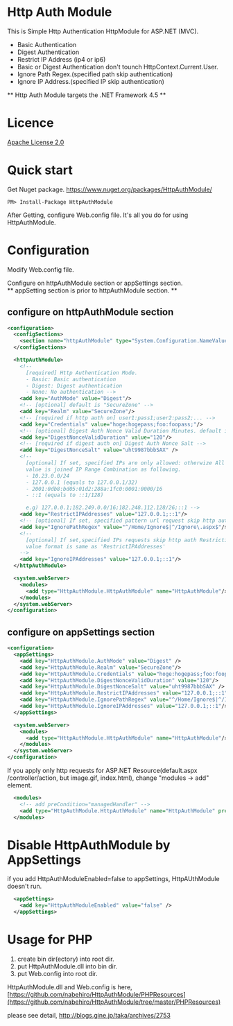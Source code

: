 # Http Auth Module
This is Simple Http Authentication HttpModule for ASP.NET (MVC).
- Basic Authentication
- Digest Authentication
- Restrict IP Address (ip4 or ip6)
- Basic or Digest Authentication don't tounch HttpContext.Current.User.
- Ignore Path Regex.(specified path skip authentication)
- Ignore IP Address.(specified IP skip authentication)

** Http Auth Module targets the .NET Framework 4.5 **

# Licence
[Apache License 2.0](https://github.com/nabehiro/HttpAuthModule/blob/master/LICENSE)

# Quick start
Get Nuget package.
https://www.nuget.org/packages/HttpAuthModule/

```
PM> Install-Package HttpAuthModule
```

After Getting, configure Web.config file.
It's all you do for using HttpAuthModule.

# Configuration
Modify Web.config file.  

Configure on httpAuthModule section or appSettings section.  
** appSetting section is prior to httpAuthModule section.  **

## configure on httpAuthModule section

```XML
<configuration>
  <configSections>
    <section name="httpAuthModule" type="System.Configuration.NameValueFileSectionHandler" />
  </configSections>

  <httpAuthModule>
    <!--
      [required] Http Authentication Mode.
      - Basic: Basic authentication
      - Digest: Digest authentication
      - None: No authentication -->
    <add key="AuthMode" value="Digest"/>
    <!-- [optional] default is "SecureZone" -->
    <add key="Realm" value="SecureZone"/>
    <!-- [required if http auth on] user1:pass1;user2:pass2;... -->
    <add key="Credentials" value="hoge:hogepass;foo:foopass;"/>
    <!-- [optional] Digest Auth Nonce Valid Duration Minutes. default is 120 -->
    <add key="DigestNonceValidDuration" value="120"/>
    <!-- [required if digest auth on] Digest Auth Nonce Salt -->
    <add key="DigestNonceSalt" value="uht9987bbbSAX" />
    <!--
      [optional] If set, specified IPs are only allowed: otherwize All IPs are allowed.
      value is joined IP Range Combination as following.
      - 10.23.0.0/24
      - 127.0.0.1 (equals to 127.0.0.1/32)
      - 2001:0db8:bd05:01d2:288a:1fc0:0001:0000/16
      - ::1 (equals to ::1/128)

      e.g) 127.0.0.1;182.249.0.0/16;182.248.112.128/26;::1 -->
    <add key="RestrictIPAddresses" value="127.0.0.1;::1"/>
    <!-- [optional] If set, specified pattern url request skip http auth and IP Restriction. -->
    <add key="IgnorePathRegex" value="^/Home/Ignore$|^/Ignore\.aspx$"/>
    <!--
      [optional] If set,specified IPs requests skip http auth Restriction.
      value format is same as 'RestrictIPAddresses'
    -->
    <add key="IgnoreIPAddresses" value="127.0.0.1;::1"/>
  </httpAuthModule>

  <system.webServer>
    <modules>
      <add type="HttpAuthModule.HttpAuthModule" name="HttpAuthModule"/>
    </modules>
  </system.webServer>
</configuration>
```

## configure on appSettings section

```XML
<configuration>
  <appSettings>
    <add key="HttpAuthModule.AuthMode" value="Digest" />
    <add key="HttpAuthModule.Realm" value="SecureZone"/>
    <add key="HttpAuthModule.Credentials" value="hoge:hogepass;foo:foopass;"/>
    <add key="HttpAuthModule.DigestNonceValidDuration" value="120"/>
    <add key="HttpAuthModule.DigestNonceSalt" value="uht9987bbbSAX" />
    <add key="HttpAuthModule.RestrictIPAddresses" value="127.0.0.1;::1"/>
    <add key="HttpAuthModule.IgnorePathRegex" value="^/Home/Ignore$|^/Ignore\.aspx$"/>
    <add key="HttpAuthModule.IgnoreIPAddresses" value="127.0.0.1;::1"/>
  </appSettings>

  <system.webServer>
    <modules>
      <add type="HttpAuthModule.HttpAuthModule" name="HttpAuthModule"/>
    </modules>
  </system.webServer>
</configuration>
```


If you apply only http requests for ASP.NET Resource(default.aspx /controller/action, but image.gif, index.html), change "modules -> add" element.
```XML
  <modules>
    <!-- add preCondition="managedHandler" -->
    <add type="HttpAuthModule.HttpAuthModule" name="HttpAuthModule" preCondition="managedHandler" />
  </modules>
```

# Disable HttpAuthModule by AppSettings
if you add HttpAuthModuleEnabled=false to appSettings, HttpAUthModule doesn't run.
```XML
  <appSettings>
    <add key="HttpAuthModuleEnabled" value="false" />   
  </appSettings>
```



# Usage for PHP
1. create bin dir(ectory) into root dir.
2. put HttpAuthModule.dll into bin dir.
3. put Web.config into root dir.

HttpAuthModule.dll and Web.config is here, [https://github.com/nabehiro/HttpAuthModule/PHPResources](https://github.com/nabehiro/HttpAuthModule/tree/master/PHPResources)

please see detail, http://blogs.gine.jp/taka/archives/2753
